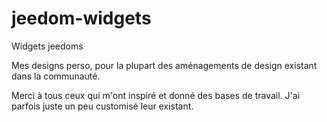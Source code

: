 # jeedom-widgets
Widgets jeedoms

Mes designs perso, pour la plupart des aménagements de design existant dans la communauté.

Merci à tous ceux qui m'ont inspiré et donné des bases de travail. J'ai parfois juste un peu customisé leur existant.
